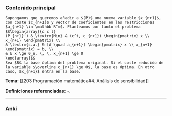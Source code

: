 ### Contenido principal

```ad-Formal
Supongamos que queremos añadir a $(P)$ una nueva variable $x_{n+1}$, con coste $c_{n+1}$ y vector de coeficientes en las restricciones $a_{n+1} \in \mathbb R^m$. Planteamos por tanto el problema
$$\begin{array}{c c l}
(P_{n+1}') & \textrm{Min} & (c^t, c_{n+1}) \begin{pmatrix} x \\ x_{n+1} \end{pmatrix} \\
& \textrm{s.a.} & [A \quad a_{n+1}] \begin{pmatrix} x \\ x_{n+1} \end{pmatrix} = b, \\
& & x \ge 0_n, \, \, x_{n+1} \ge 0
\end{array}$$
Sea $B$ la base óptima del problema original. Si el coste reducido de la variable $\overline c_{n+1} \ge 0$, la base es óptima. En otro caso, $x_{n+1}$ entra en la base.
```

**Tema:** [[203 Programación matemática#4. Análisis de sensibilidad]]

**Definiciones referenciadas:** -.

---
### Anki
